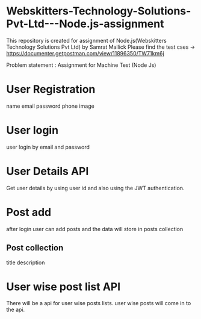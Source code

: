 # Webskitters-Technology-Solutions-Pvt-Ltd---Node.js-assignment
This repository is created for assignment of Node.js(Webskitters Technology Solutions Pvt Ltd) by Samrat Mallick
Please find the test cses -> https://documenter.getpostman.com/view/11896350/TW71km6j

Problem statement : 
Assignment for Machine Test (Node Js)

User Registration
==============
name
email
password
phone
image

User login
==========
user login by email and password

User Details API
=============
Get user details by using user id and also using the JWT authentication.

Post add
=========
after login user can add posts and the data will store in posts collection

Post collection
--------------------
title
description

User wise post list API
============
There will be a api for user wise posts lists. user wise posts will come in to the api.
